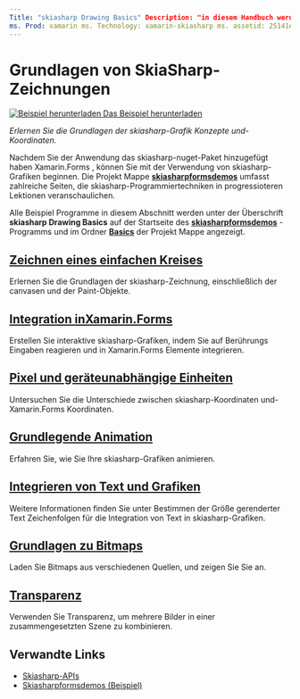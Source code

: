 ```yaml
---
Title: "skiasharp Drawing Basics" Description: "in diesem Handbuch werden die Grundlagen der skiasharp-Grafik Konzepte und-Koordinaten in Xamarin.Forms Anwendungen erläutert."
ms. Prod: xamarin ms. Technology: xamarin-skiasharp ms. assetid: 25141e3e-D22E-44b1-a647-7e6fa0c9737b Author: davidbritch ms. Author: dabritch ms. Date: 03/10/2017 NO-LOC: [ Xamarin.Forms , Xamarin.Essentials ]
---
```


# <a name="skiasharp-drawing-basics"></a>Grundlagen von SkiaSharp-Zeichnungen

[![Beispiel herunterladen](~/media/shared/download.png) Das Beispiel herunterladen](https://docs.microsoft.com/samples/xamarin/xamarin-forms-samples/skiasharpforms-demos)

_Erlernen Sie die Grundlagen der skiasharp-Grafik Konzepte und-Koordinaten._

Nachdem Sie der Anwendung das skiasharp-nuget-Paket hinzugefügt haben Xamarin.Forms , können Sie mit der Verwendung von skiasharp-Grafiken beginnen. Die Projekt Mappe [**skiasharpformsdemos**](https://docs.microsoft.com/samples/xamarin/xamarin-forms-samples/skiasharpforms-demos) umfasst zahlreiche Seiten, die skiasharp-Programmiertechniken in progressioteren Lektionen veranschaulichen.

Alle Beispiel Programme in diesem Abschnitt werden unter der Überschrift **skiasharp Drawing Basics** auf der Startseite des [**skiasharpformsdemos**](https://docs.microsoft.com/samples/xamarin/xamarin-forms-samples/skiasharpforms-demos) -Programms und im Ordner [**Basics**](https://github.com/xamarin/xamarin-forms-samples/tree/master/SkiaSharpForms/Demos/Demos/SkiaSharpFormsDemos/Basics) der Projekt Mappe angezeigt.

## <a name="drawing-a-simple-circle"></a>[Zeichnen eines einfachen Kreises](circle.md)

Erlernen Sie die Grundlagen der skiasharp-Zeichnung, einschließlich der canvasen und der Paint-Objekte.

## <a name="integrating-with-xamarinformsintegrationmd"></a>[Integration inXamarin.Forms](integration.md)

Erstellen Sie interaktive skiasharp-Grafiken, indem Sie auf Berührungs Eingaben reagieren und in Xamarin.Forms Elemente integrieren.

## <a name="pixels-and-device-independent-units"></a>[Pixel und geräteunabhängige Einheiten](pixels.md)

Untersuchen Sie die Unterschiede zwischen skiasharp-Koordinaten und- Xamarin.Forms Koordinaten.

## <a name="basic-animation"></a>[Grundlegende Animation](animation.md)

Erfahren Sie, wie Sie Ihre skiasharp-Grafiken animieren.

## <a name="integrating-text-and-graphics"></a>[Integrieren von Text und Grafiken](text.md)

Weitere Informationen finden Sie unter Bestimmen der Größe gerenderter Text Zeichenfolgen für die Integration von Text in skiasharp-Grafiken.

## <a name="bitmap-basics"></a>[Grundlagen zu Bitmaps](bitmaps.md)

Laden Sie Bitmaps aus verschiedenen Quellen, und zeigen Sie Sie an.

## <a name="transparency"></a>[Transparenz](transparency.md)

Verwenden Sie Transparenz, um mehrere Bilder in einer zusammengesetzten Szene zu kombinieren.

## <a name="related-links"></a>Verwandte Links

- [Skiasharp-APIs](https://docs.microsoft.com/dotnet/api/skiasharp)
- [Skiasharpformsdemos (Beispiel)](https://docs.microsoft.com/samples/xamarin/xamarin-forms-samples/skiasharpforms-demos)
